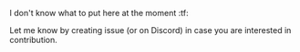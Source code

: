 I don't know what to put here at the moment :tf:

Let me know by creating issue (or on Discord) in case you are interested in contribution.

